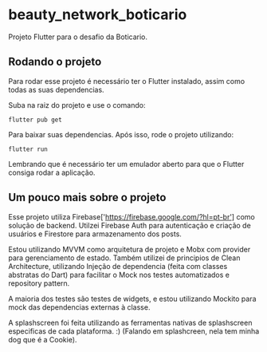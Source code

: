 # beauty_network_boticario

Projeto Flutter para o desafio da Boticario. 

## Rodando o projeto

Para rodar esse projeto é necessário ter o Flutter instalado, assim como todas as suas dependencias. 

Suba na raiz do projeto e use o comando:

`flutter pub get`

Para baixar suas dependencias. Após isso, rode o projeto utilizando:

`flutter run`

Lembrando que é necessário ter um emulador aberto para que o Flutter consiga rodar a aplicação. 

## Um pouco mais sobre o projeto

Esse projeto utiliza Firebase['https://firebase.google.com/?hl=pt-br'] como solução de backend. Utilzei Firebase Auth para autenticação e criação de usuários e Firestore para armazenamento dos posts. 

Estou utilizando MVVM como arquitetura de projeto e Mobx com provider para gerenciamento de estado. 
Também utilizei de principios de Clean Architecture, utilizando Injeção de dependencia (feita com classes abstratas do Dart) para facilitar o Mock nos testes automatizados e repository pattern.

A maioria dos testes são testes de widgets, e estou utilizando Mockito para mock das dependencias externas à classe.

A splashscreen foi feita utilizando as ferramentas nativas de splashscreen especificas de cada plataforma. :) (Falando em splashcreen, nela tem minha dog que é a Cookie).
